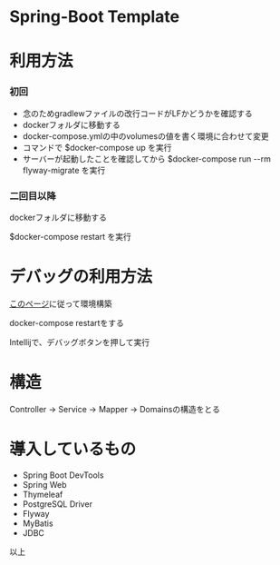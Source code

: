 # Spring-Boot Template
<h1>利用方法</h1>
<h3>初回</h3>
<ul>
    <li>念のためgradlewファイルの改行コードがLFかどうかを確認する</li>
    <li>dockerフォルダに移動する</li>
    <li>docker-compose.ymlの中のvolumesの値を書く環境に合わせて変更</li>
    <li>コマンドで $docker-compose up を実行</li>
    <li>サーバーが起動したことを確認してから $docker-compose run --rm flyway-migrate を実行</li>
</ul>
<h3>二回目以降</h3>
<p>dockerフォルダに移動する</p>
<p>$docker-compose restart を実行</p>

<h1>デバッグの利用方法</h1>
<p><a href="https://qiita.com/Tomoyuki_Mikami/items/92f63e4e2b2241959f1e">このページ</a>に従って環境構築</p>
<p>docker-compose restartをする</p>
<p>Intellijで、デバッグボタンを押して実行</p>

<h1>構造</h1>
<p>Controller -> Service -> Mapper -> Domainsの構造をとる</p>

<h1>導入しているもの</h1>
<ul>
    <li>Spring Boot DevTools</li>
    <li>Spring Web</li>
    <li>Thymeleaf</li>
    <li>PostgreSQL Driver</li>
    <li>Flyway</li>
    <li>MyBatis</li>
    <li>JDBC</li>
</ul>
以上





